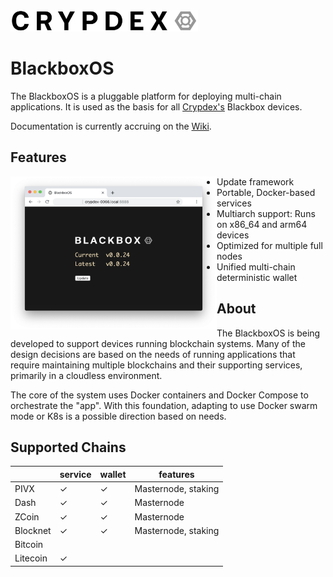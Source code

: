 <img src="https://raw.githubusercontent.com/crypdex/blackbox/master/resources/images/logo2.png" width=300>

# BlackboxOS

The BlackboxOS is a pluggable platform for deploying multi-chain applications. It is used as the basis for all [Crypdex's](https://crypdex.io) Blackbox devices.

Documentation is currently accruing on the [Wiki](https://github.com/crypdex/blackbox/wiki).

## Features

<img src="https://raw.githubusercontent.com/crypdex/blackbox/master/resources/images/screenshot.png" width=330 align="left">

- Update framework
- Portable, Docker-based services
- Multiarch support: Runs on x86_64 and arm64 devices
- Optimized for multiple full nodes
- Unified multi-chain deterministic wallet

## About

The BlackboxOS is being developed to support devices running blockchain systems. Many of the design decisions are based on the needs of running applications that require maintaining multiple blockchains and their supporting services, primarily in a cloudless environment.

The core of the system uses Docker containers and Docker Compose to orchestrate the "app". With this foundation, adapting to use Docker swarm mode or K8s is a possible direction based on needs.

## Supported Chains

|          | service | wallet | features            |
| -------- | ------- | ------ | ------------------- |
| PIVX     | ✓       | ✓      | Masternode, staking |
| Dash     | ✓       | ✓      | Masternode          |
| ZCoin    | ✓       | ✓      | Masternode          |
| Blocknet | ✓       | ✓      | Masternode, staking |
| Bitcoin  |         |        |                     |
| Litecoin | ✓       |        |                     |
